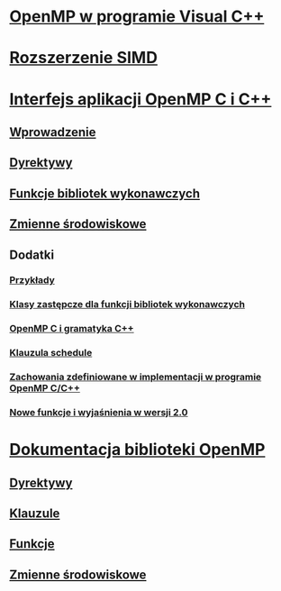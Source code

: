 # [OpenMP w programie Visual C++](openmp-in-visual-cpp.md)
# [Rozszerzenie SIMD](openmp-simd.md)
# [Interfejs aplikacji OpenMP C i C++](openmp-c-and-cpp-application-program-interface.md)
## [Wprowadzenie](1-introduction.md)
## [Dyrektywy](2-directives.md)
## [Funkcje bibliotek wykonawczych](3-run-time-library-functions.md)
## [Zmienne środowiskowe](4-environment-variables.md)
## Dodatki
### [Przykłady](a-examples.md)
### [Klasy zastępcze dla funkcji bibliotek wykonawczych](b-stubs-for-run-time-library-functions.md)
### [OpenMP C i gramatyka C++](c-openmp-c-and-cpp-grammar.md)
### [Klauzula schedule](d-using-the-schedule-clause.md)
### [Zachowania zdefiniowane w implementacji w programie OpenMP C/C++](e-implementation-defined-behaviors-in-openmp-c-cpp.md)
### [Nowe funkcje i wyjaśnienia w wersji 2.0](f-new-features-and-clarifications-in-version-2-0.md)
# [Dokumentacja biblioteki OpenMP](reference/openmp-library-reference.md)
## [Dyrektywy](reference/openmp-directives.md)
## [Klauzule](reference/openmp-clauses.md)
## [Funkcje](reference/openmp-functions.md)
## [Zmienne środowiskowe](reference/openmp-environment-variables.md)